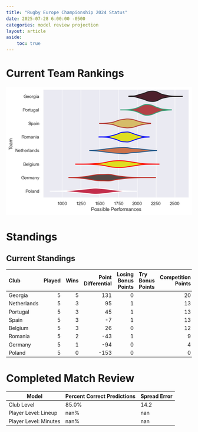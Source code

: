 ```yaml
---  
title: "Rugby Europe Championship 2024 Status"  
date: 2025-07-28 6:00:00 -0500  
categories: model review projection  
layout: article  
aside:  
    toc: true  
---
```

# Current Team Rankings


![Club Rankings](plots/rankings_Rugby_Europe_Championship_2024.png)
# Standings

## Current Standings


| Club        |   Played |   Wins |   Point Differential |   Losing Bonus Points | Try Bonus Points   |   Competition Points |
|:------------|---------:|-------:|---------------------:|----------------------:|:-------------------|---------------------:|
| Georgia     |        5 |      5 |                  131 |                     0 |                    |                   20 |
| Netherlands |        5 |      3 |                   95 |                     1 |                    |                   13 |
| Portugal    |        5 |      3 |                   45 |                     1 |                    |                   13 |
| Spain       |        5 |      3 |                   -7 |                     1 |                    |                   13 |
| Belgium     |        5 |      3 |                   26 |                     0 |                    |                   12 |
| Romania     |        5 |      2 |                  -43 |                     1 |                    |                    9 |
| Germany     |        5 |      1 |                  -94 |                     0 |                    |                    4 |
| Poland      |        5 |      0 |                 -153 |                     0 |                    |                    0 |



# Completed Match Review


| Model | Percent Correct Predictions | Spread Error |
| ------ | ------ | ------ |
| Club Level | 85.0% | 14.2 |
| Player Level: Lineup | nan% | nan |
| Player Level: Minutes | nan% | nan |


